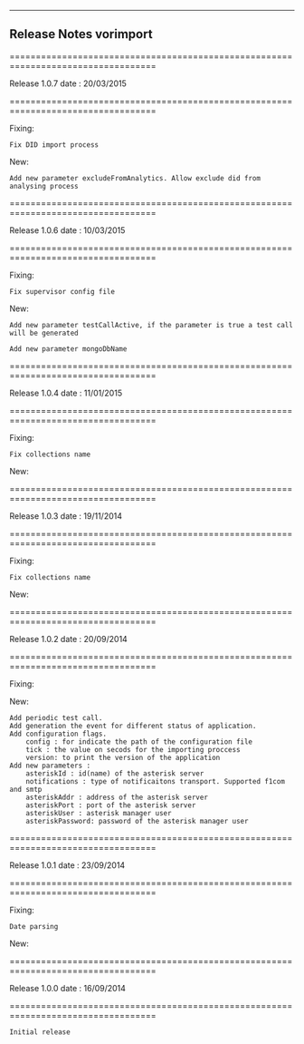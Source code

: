 ----------
Release Notes vorimport 
----------

==================================================================================

Release 1.0.7 date : 20/03/2015

==================================================================================

Fixing:
	
	Fix DID import process

New:

	Add new parameter excludeFromAnalytics. Allow exclude did from analysing process
	


==================================================================================

Release 1.0.6 date : 10/03/2015

==================================================================================

Fixing:
	
	Fix supervisor config file

New:

	Add new parameter testCallActive, if the parameter is true a test call will be generated
	
	Add new parameter mongoDbName



==================================================================================

Release 1.0.4 date : 11/01/2015

==================================================================================

Fixing:

	Fix collections name

New:



==================================================================================

Release 1.0.3 date : 19/11/2014

==================================================================================

Fixing:

	Fix collections name

New:



==================================================================================

Release 1.0.2 date : 20/09/2014

==================================================================================

Fixing:

New:

    Add periodic test call.
    Add generation the event for different status of application.
    Add configuration flags.
        config : for indicate the path of the configuration file
        tick : the value on secods for the importing proccess
        version: to print the version of the application
    Add new parameters : 
        asteriskId : id(name) of the asterisk server
        notifications : type of notificaitons transport. Supported f1com and smtp
        asteriskAddr : address of the asterisk server
        asteriskPort : port of the asterisk server
        asteriskUser : asterisk manager user
        asteriskPassword: password of the asterisk manager user

==================================================================================

Release 1.0.1 date : 23/09/2014

==================================================================================

Fixing:
	
	Date parsing

New:
    
   


==================================================================================

Release 1.0.0 date : 16/09/2014

==================================================================================

	Initial release
 






